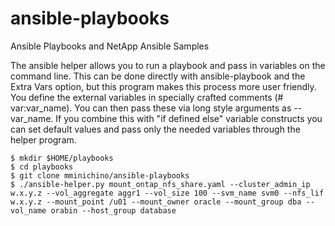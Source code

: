 # ansible-playbooks
Ansible Playbooks and NetApp Ansible Samples

The ansible helper allows you to run a playbook and pass in variables on the command line. This can be done directly with ansible-playbook and the Extra Vars option, but this program makes this process more user friendly. You define the external variables in specially crafted comments (# var:var_name). You can then pass these via long style arguments as --var_name. If you combine this with "if defined else" variable constructs you can set default values and pass only the needed variables through the helper program. 

````
$ mkdir $HOME/playbooks
$ cd playbooks
$ git clone mminichino/ansible-playbooks
$ ./ansible-helper.py mount_ontap_nfs_share.yaml --cluster_admin_ip w.x.y.z --vol_aggregate aggr1 --vol_size 100 --svm_name svm0 --nfs_lif w.x.y.z --mount_point /u01 --mount_owner oracle --mount_group dba --vol_name orabin --host_group database
````
